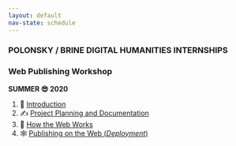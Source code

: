 ```yaml
---
layout: default
nav-state: schedule
---
```


### POLONSKY / BRINE DIGITAL HUMANITIES INTERNSHIPS

### Web Publishing Workshop

__SUMMER 😎 2020__ 


1. 🤝 [Introduction](slides/intro.html)
2. ✍️ [Project Planning and Documentation](slides/project-planning.html)
3. 🤖 [How the Web Works](slides/web-basics.html)
4. 🕸️ [Publishing on the Web (_Deployment_)](slides/publishing.html)

<!--



-->

